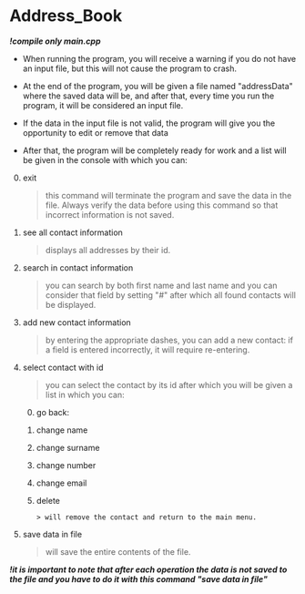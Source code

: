 # Address_Book

***!compile only main.cpp***

+ When running the program, you will receive a warning if you do not have an input file, but this will not cause the program to crash.
  
+ At the end of the program, you will be given a file named "addressData" where the saved data will be,
and after that, every time you run the program, it will be considered an input file.

+ If the data in the input file is not valid, the program will give you the opportunity to edit or remove that data

+ After that, the program will be completely ready for work and a list will be given in the console with which you can:

0. exit
      > this command will terminate the program and save the data in the file. Always verify the 
       data before using this command so that incorrect information is not saved.
      
1. see all contact information
      > displays all addresses by their id.
        
2. search in contact information
      > you can search by both first name and last name and you can consider that field 
      > by setting "#" after which all found contacts will be displayed.
       
3. add new contact information
      > by entering the appropriate dashes, you can add a new contact: if a field is entered incorrectly, it will require re-entering.
    
     
4. select contact with id
      > you can select the contact by its id after which you will be given a list in which you can:
      
     0. go back:
     1. change name
     2. change surname
     3. change number
     4. change email
     5. delete
    
            > will remove the contact and return to the main menu.

5. save data in file
     > will save the entire contents of the file. 

  ***!it is important to note that after each operation the data is not saved to the file and you have to do it with this command "save data in file"***
